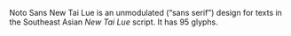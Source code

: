 Noto Sans New Tai Lue is an unmodulated (“sans serif”) design for texts in the Southeast Asian _New Tai Lue_ script. It has 95 glyphs.